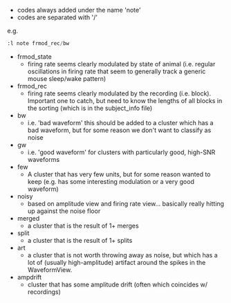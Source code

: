 - codes always added under the name 'note'
- codes are separated with '/'

e.g. 
```python
:l note frmod_rec/bw
```

- frmod_state
    - firing rate seems clearly modulated by state of animal (i.e. regular oscillations in firing rate that seem to generally track a generic mouse sleep/wake pattern)
- frmod_rec
    - firing rate seems clearly modulated by the recording (i.e. block). Important one to catch, but need to know the lengths of all blocks in the sorting (which is in the subject_info file)
- bw
    - i.e. 'bad waveform' this should be added to a cluster which has a bad waveform, but for some reason we don't want to classify as noise
- gw
    - i.e. 'good waveform' for clusters with particularly good, high-SNR waveforms
- few
    - A cluster that has very few units, but for some reason wanted to keep (e.g. has some interesting modulation or a very good waveform)
- noisy
    - based on amplitude view and firing rate view... basically really hitting up against the noise floor
- merged
    - a cluster that is the result of 1+ merges
- split
    - a cluster that is the result of 1+ splits
- art
    - a cluster that is not worth throwing away as noise, but which has a lot of (usually high-amplitude) artifact around the spikes in the WaveformView. 
- ampdrift
    - cluster that has some amplitude drift (often which coincides w/ recordings)
